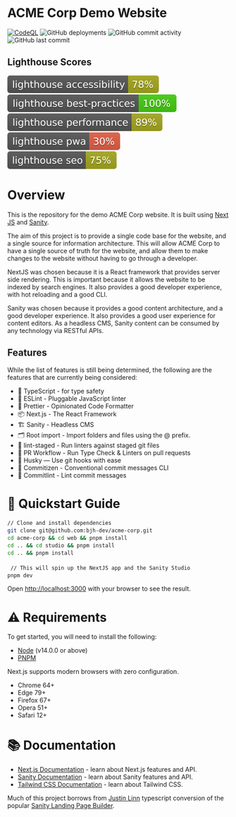 # ACME Corp Demo Website

[![CodeQL](https://github.com/bjh-dev/acme-corp/actions/workflows/codeql-analysis.yml/badge.svg)](https://github.com/bjh-dev/acme-corp/actions/workflows/codeql-analysis.yml) ![GitHub deployments](https://img.shields.io/github/deployments/bjh-dev/acme-corp/production?label=vercel%20production) ![GitHub commit activity](https://img.shields.io/github/commit-activity/m/bjh-dev/acme-corp) ![GitHub last commit](https://img.shields.io/github/last-commit/bjh-dev/acme-corp)

## Lighthouse Scores

[![Lighthouse Accessibility Badge](./web/lighthouse-results/lighthouse_accessibility.svg)](https://github.com/bjh-dev/acme-corp)
[![Lighthouse Best Practices Badge](./web/lighthouse-results/lighthouse_best-practices.svg)](https://github.com/bjh-dev/acme-corp)
[![Lighthouse Performance Badge](./web/lighthouse-results/lighthouse_performance.svg)](https://github.com/bjh-dev/acme-corp)
[![Lighthouse PWA Badge](./web/lighthouse-results/lighthouse_pwa.svg)](https://github.com/bjh-dev/acme-corp)
[![Lighthouse SEO Badge](./web/lighthouse-results/lighthouse_seo.svg)](https://github.com/bjh-dev/acme-corp)

# Overview

This is the repository for the demo ACME Corp website. It is built using [Next JS](https://nextjs.oreg/) and [Sanity](https://www.sanity.io/).

The aim of this project is to provide a single code base for the website, and a single source for information architecture. This will allow ACME Corp to have a single source of truth for the website, and allow them to make changes to the website without having to go through a developer.

NextJS was chosen because it is a React framework that provides server side rendering. This is important because it allows the website to be indexed by search engines. It also provides a good developer experience, with hot reloading and a good CLI.

Sanity was chosen because it provides a good content architecture, and a good developer experience. It also provides a good user experience for content editors. As a headless CMS, Sanity content can be consumed by any technology via RESTful APIs.

## Features

While the list of features is still being determined, the following are the features that are currently being considered:

- 🚨 TypeScript - for type safety
- 🚦 ESLint - Pluggable JavaScript linter
- 💖 Prettier - Opinionated Code Formatter
- 📦 Next.js - The React Framework
- 🏗️ Sanity - Headless CMS
- 🗂 Root import - Import folders and files using the @ prefix.
- 🚫 lint-staged - Run linters against staged git files
- 👷 PR Workflow - Run Type Check & Linters on pull requests
- 🐶 Husky — Use git hooks with ease
- 📄 Commitizen - Conventional commit messages CLI
- 🚓 Commitlint - Lint commit messages

# 🚀 Quickstart Guide

```bash
// Clone and install dependencies
git clone git@github.com:bjh-dev/acme-corp.git
cd acme-corp && cd web && pnpm install
cd .. && cd studio && pnpm install
cd .. && pnpm install

 // This will spin up the NextJS app and the Sanity Studio
pnpm dev
```

Open [http://localhost:3000](http://localhost:3000) with your browser to see the result.

# ⚠️ Requirements

To get started, you will need to install the following:

- [Node](https://nodejs.org/en/) (v14.0.0 or above)
- [PNPM](https://pnpm.io/)

Next.js supports modern browsers with zero configuration.

- Chrome 64+
- Edge 79+
- Firefox 67+
- Opera 51+
- Safari 12+

# 📚 Documentation

- [Next.js Documentation](https://nextjs.org/docs) - learn about Next.js features and API.
- [Sanity Documentation](https://www.sanity.io/docs) - learn about Sanity features and API.
- [Tailwind CSS Documentation](https://tailwindcss.com/docs) - learn about Tailwind CSS.

Much of this project borrows from [Justin Linn](https://github.com/LinnJS/nextjs-sanity-website-builder) typescript conversion of the popular [Sanity Landing Page Builder](https://github.com/sanity-io/sanity-template-nextjs-landing-pages).
